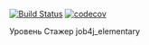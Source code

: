 [![Build Status](https://travis-ci.org/KirillBelyaev74/job4j.svg?branch=master)](https://travis-ci.org/KirillBelyaev74/job4j)
[![codecov](https://codecov.io/gh/KirillBelyaev74/job4j/branch/master/graph/badge.svg)](https://codecov.io/gh/KirillBelyaev74/job4j)
 
 Уровень Стажер
 job4j_elementary